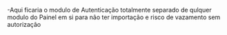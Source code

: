 -Aqui ficaria o modulo de Autenticação totalmente separado de qulquer modulo do Painel em si para não ter importação e risco de vazamento sem autorização